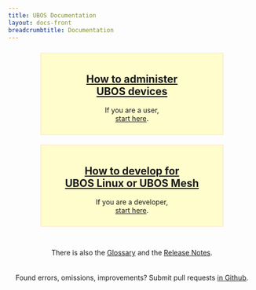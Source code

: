 ```yaml
---
title: UBOS Documentation
layout: docs-front
breadcrumbtitle: Documentation
---
```

<style>
h1.title.main {
    text-align: center;
}
div.choices {
    width: 100%;
    display: flex;
    flex-wrap: wrap;
}
div.choice {
    min-width: 350px;
    width: 350px;
    margin: 10px;
    padding: 10px;
    text-align: center;
    margin: 10px auto;
    background: #fffdcc;
    border: 1px solid #ffe0c0;
    border-radius: 20px">
}
div.choice h2 {
    text-align: center;
}
</style>

<div class="choices">
 <div class="choice">
  <h2><a href="/docs/administrators/">How to administer<br>UBOS devices</a></h2>
  <p>If you are a user,<br>
     <a href="/docs/administrators/">start here</a>.
  </p>
 </div>
 <div class="choice">
  <h2><a href="/docs/developers/">How to develop for<br>UBOS Linux or UBOS Mesh</a></h2>
  <p>If you are a developer,<br>
     <a href="/docs/developers/">start here</a>.
  </p>
 </div>
</div>

<p class="clearer" style="padding-top: 20px; text-align: center">
 There is also the <a href="/glossary/">Glossary</a> and the
 <a href="/releases/">Release Notes</a>.
</p>

<p class="clearer" style="padding-top: 20px; text-align: center">
 Found errors, omissions, improvements? Submit pull requests
 <a href="https://github.com/uboslinux/ubos-website/">in Github</a>.
</p>
